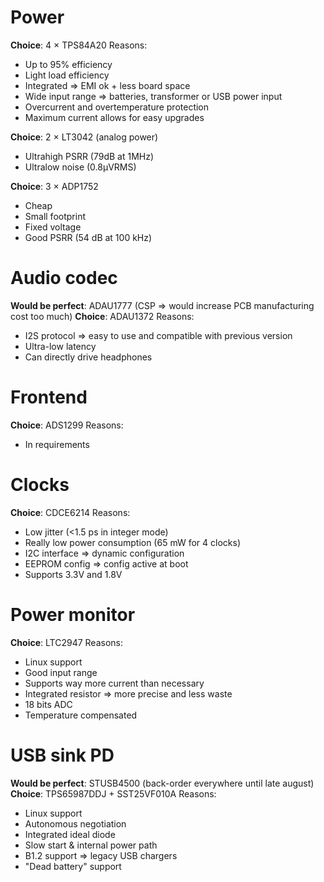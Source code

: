 # Power
**Choice**: 4 × TPS84A20
Reasons:
 - Up to 95% efficiency
 - Light load efficiency
 - Integrated => EMI ok + less board space
 - Wide input range => batteries, transformer or USB power input
 - Overcurrent and overtemperature protection
 - Maximum current allows for easy upgrades

**Choice**: 2 × LT3042 (analog power)
 - Ultrahigh PSRR (79dB at 1MHz)
 - Ultralow noise (0.8μVRMS)

**Choice**: 3 × ADP1752
 - Cheap
 - Small footprint
 - Fixed voltage
 - Good PSRR (54 dB at 100 kHz)

# Audio codec
**Would be perfect**: ADAU1777 (CSP => would increase PCB manufacturing cost too much)
**Choice**: ADAU1372
Reasons:
 - I2S protocol => easy to use and compatible with previous version
 - Ultra-low latency
 - Can directly drive headphones

# Frontend
**Choice**: ADS1299
Reasons:
 - In requirements

# Clocks
**Choice**: CDCE6214
Reasons:
 - Low jitter (<1.5 ps in integer mode)
 - Really low power consumption (65 mW for 4 clocks)
 - I2C interface => dynamic configuration
 - EEPROM config => config active at boot
 - Supports 3.3V and 1.8V

# Power monitor
**Choice**: LTC2947
Reasons:
 - Linux support
 - Good input range
 - Supports way more current than necessary
 - Integrated resistor => more precise and less waste
 - 18 bits ADC
 - Temperature compensated

# USB sink PD
**Would be perfect**: STUSB4500 (back-order everywhere until late august)
**Choice**: TPS65987DDJ + SST25VF010A
Reasons:
 - Linux support
 - Autonomous negotiation
 - Integrated ideal diode
 - Slow start & internal power path
 - B1.2 support => legacy USB chargers
 - "Dead battery" support
